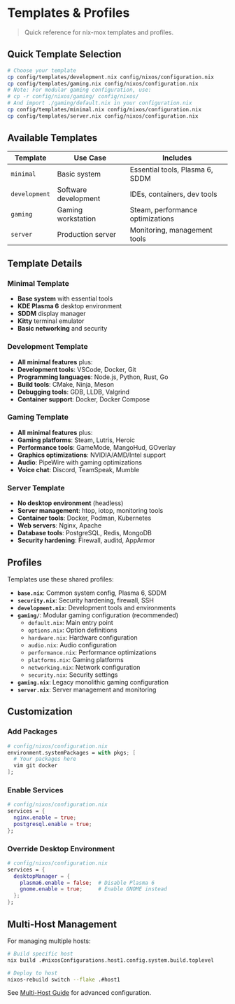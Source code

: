 # Templates & Profiles

> Quick reference for nix-mox templates and profiles.

## Quick Template Selection

```bash
# Choose your template
cp config/templates/development.nix config/nixos/configuration.nix
cp config/templates/gaming.nix config/nixos/configuration.nix
# Note: For modular gaming configuration, use:
# cp -r config/nixos/gaming/ config/nixos/
# And import ./gaming/default.nix in your configuration.nix
cp config/templates/minimal.nix config/nixos/configuration.nix
cp config/templates/server.nix config/nixos/configuration.nix
```

## Available Templates

| Template | Use Case | Includes |
|----------|----------|----------|
| `minimal` | Basic system | Essential tools, Plasma 6, SDDM |
| `development` | Software development | IDEs, containers, dev tools |
| `gaming` | Gaming workstation | Steam, performance optimizations |
| `server` | Production server | Monitoring, management tools |

## Template Details

### Minimal Template

- **Base system** with essential tools
- **KDE Plasma 6** desktop environment
- **SDDM** display manager
- **Kitty** terminal emulator
- **Basic networking** and security

### Development Template

- **All minimal features** plus:
- **Development tools**: VSCode, Docker, Git
- **Programming languages**: Node.js, Python, Rust, Go
- **Build tools**: CMake, Ninja, Meson
- **Debugging tools**: GDB, LLDB, Valgrind
- **Container support**: Docker, Docker Compose

### Gaming Template

- **All minimal features** plus:
- **Gaming platforms**: Steam, Lutris, Heroic
- **Performance tools**: GameMode, MangoHud, GOverlay
- **Graphics optimizations**: NVIDIA/AMD/Intel support
- **Audio**: PipeWire with gaming optimizations
- **Voice chat**: Discord, TeamSpeak, Mumble

### Server Template

- **No desktop environment** (headless)
- **Server management**: htop, iotop, monitoring tools
- **Container tools**: Docker, Podman, Kubernetes
- **Web servers**: Nginx, Apache
- **Database tools**: PostgreSQL, Redis, MongoDB
- **Security hardening**: Firewall, auditd, AppArmor

## Profiles

Templates use these shared profiles:

- **`base.nix`**: Common system config, Plasma 6, SDDM
- **`security.nix`**: Security hardening, firewall, SSH
- **`development.nix`**: Development tools and environments
- **`gaming/`**: Modular gaming configuration (recommended)
  - `default.nix`: Main entry point
  - `options.nix`: Option definitions
  - `hardware.nix`: Hardware configuration
  - `audio.nix`: Audio configuration
  - `performance.nix`: Performance optimizations
  - `platforms.nix`: Gaming platforms
  - `networking.nix`: Network configuration
  - `security.nix`: Security settings
- **`gaming.nix`**: Legacy monolithic gaming configuration
- **`server.nix`**: Server management and monitoring

## Customization

### Add Packages

```nix
# config/nixos/configuration.nix
environment.systemPackages = with pkgs; [
  # Your packages here
  vim git docker
];
```

### Enable Services

```nix
# config/nixos/configuration.nix
services = {
  nginx.enable = true;
  postgresql.enable = true;
};
```

### Override Desktop Environment

```nix
# config/nixos/configuration.nix
services = {
  desktopManager = {
    plasma6.enable = false;  # Disable Plasma 6
    gnome.enable = true;     # Enable GNOME instead
  };
};
```

## Multi-Host Management

For managing multiple hosts:

```bash
# Build specific host
nix build .#nixosConfigurations.host1.config.system.build.toplevel

# Deploy to host
nixos-rebuild switch --flake .#host1
```

See [Multi-Host Guide](archive/MULTI_HOST.md) for advanced configuration.
